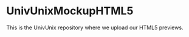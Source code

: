 UnivUnixMockupHTML5
===================

This is the UnivUnix repository where we upload our HTML5 previews.